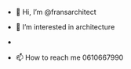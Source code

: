 - 👋 Hi, I’m @fransarchitect
- 👀 I’m interested in architecture

-
- 📫 How to reach me 0610667990

<!---
fransarchitect/fransarchitect is a ✨ special ✨ repository because its `README.md` (this file) appears on your GitHub profile.
You can click the Preview link to take a look at your changes.
--->
